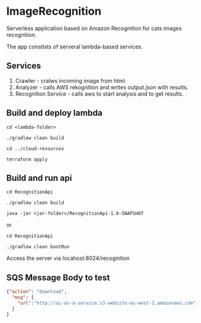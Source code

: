 # ImageRecognition

Serverless application based on Amazon Recognition for cats images recognition.

The app constists of serveral lambda-based services.

## Services

1. Crawler - cralws incoming image from html.
2. Analyzer - calls AWS rekognition and writes output.json with results.
3. Recognition Service - calls aws to start analysis and to get results.

## Build and deploy lambda

```
cd <lambda-folder>

./gradlew clean build

cd ../cloud-resources

terraform apply
```

## Build and run api

```
cd RecognitionApi

./gradlew clean build 

java -jar <jar-folder>/RecognitionApi-1.0-SNAPSHOT
```

or 

```
cd RecognitionApi

./gradlew clean bootRun

```

Access the server via locahost:8024/recogintion

## SQS Message Body to test
```json
{"action": "download",
  "msg": {
    "url":"http://ai-as-a-service.s3-website-eu-west-1.amazonaws.com"
  }
}
```    
